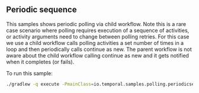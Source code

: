 ## Periodic sequence

This samples shows periodic polling via child workflow. Note this is a rare case scenario
where polling requires execution of a sequence of activities, or activity arguments need to change
between polling retries.
For this case we use a child workflow calls polling activities a set number of times in a loop and then periodically 
calls continue as new. The parent workflow is not aware about the child workflow
calling continue as new and it gets notified when it completes (or fails). 

To run this sample:
```bash
./gradlew -q execute -PmainClass=io.temporal.samples.polling.periodicsequene.Starter
```
